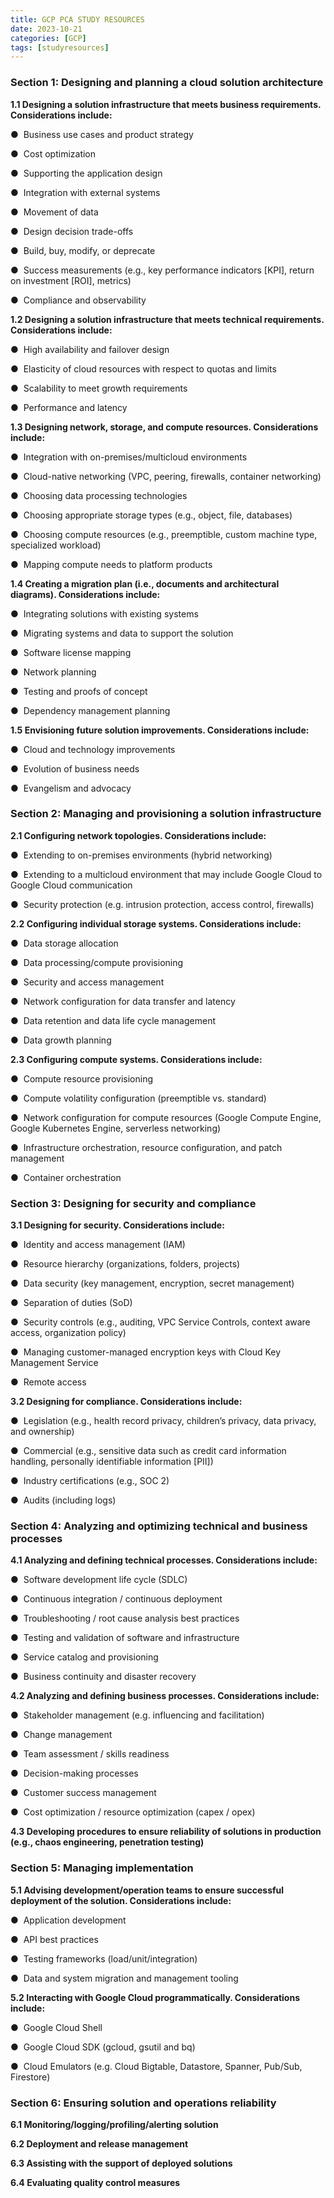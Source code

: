 ```yaml
---
title: GCP PCA STUDY RESOURCES
date: 2023-10-21
categories: [GCP]
tags: [studyresources]     
---
```


### **Section 1: Designing and planning a cloud solution architecture**

**1.1 Designing a solution infrastructure that meets business requirements. Considerations include:**

●  Business use cases and product strategy

●  Cost optimization

●  Supporting the application design

●  Integration with external systems

●  Movement of data

●  Design decision trade-offs

●  Build, buy, modify, or deprecate

●  Success measurements (e.g., key performance indicators [KPI], return on investment [ROI], metrics)

●  Compliance and observability

**1.2 Designing a solution infrastructure that meets technical requirements. Considerations include:**

●  High availability and failover design

●  Elasticity of cloud resources with respect to quotas and limits

●  Scalability to meet growth requirements

●  Performance and latency

**1.3 Designing network, storage, and compute resources. Considerations include:**

●  Integration with on-premises/multicloud environments

●  Cloud-native networking (VPC, peering, firewalls, container networking)

●  Choosing data processing technologies

●  Choosing appropriate storage types (e.g., object, file, databases)

●  Choosing compute resources (e.g., preemptible, custom machine type, specialized workload)

●  Mapping compute needs to platform products

**1.4 Creating a migration plan (i.e., documents and architectural diagrams). Considerations include:**

●  Integrating solutions with existing systems

●  Migrating systems and data to support the solution

●  Software license mapping

●  Network planning

●  Testing and proofs of concept

●  Dependency management planning

**1.5 Envisioning future solution improvements. Considerations include:**

●  Cloud and technology improvements

●  Evolution of business needs

●  Evangelism and advocacy

### **Section 2: Managing and provisioning a solution infrastructure**

**2.1 Configuring network topologies. Considerations include:**

●  Extending to on-premises environments (hybrid networking)

●  Extending to a multicloud environment that may include Google Cloud to Google Cloud communication

●  Security protection (e.g. intrusion protection, access control, firewalls)

**2.2 Configuring individual storage systems. Considerations include:**

●  Data storage allocation

●  Data processing/compute provisioning

●  Security and access management

●  Network configuration for data transfer and latency

●  Data retention and data life cycle management

●  Data growth planning

**2.3 Configuring compute systems. Considerations include:**

●  Compute resource provisioning

●  Compute volatility configuration (preemptible vs. standard)

●  Network configuration for compute resources (Google Compute Engine, Google Kubernetes Engine, serverless networking)

●  Infrastructure orchestration, resource configuration, and patch management

●  Container orchestration

### **Section 3: Designing for security and compliance**

**3.1 Designing for security. Considerations include:**

●  Identity and access management (IAM)

●  Resource hierarchy (organizations, folders, projects)

●  Data security (key management, encryption, secret management)

●  Separation of duties (SoD)

●  Security controls (e.g., auditing, VPC Service Controls, context aware access, organization policy)

●  Managing customer-managed encryption keys with Cloud Key Management Service

●  Remote access

**3.2 Designing for compliance. Considerations include:**

●  Legislation (e.g., health record privacy, children’s privacy, data privacy, and ownership)

●  Commercial (e.g., sensitive data such as credit card information handling, personally identifiable information [PII])

●  Industry certifications (e.g., SOC 2)

●  Audits (including logs)

### **Section 4: Analyzing and optimizing technical and business processes**

**4.1 Analyzing and defining technical processes. Considerations include:**

●  Software development life cycle (SDLC)

●  Continuous integration / continuous deployment

●  Troubleshooting / root cause analysis best practices

●  Testing and validation of software and infrastructure

●  Service catalog and provisioning

●  Business continuity and disaster recovery

**4.2 Analyzing and defining business processes. Considerations include:**

●  Stakeholder management (e.g. influencing and facilitation)

●  Change management

●  Team assessment / skills readiness

●  Decision-making processes

●  Customer success management

●  Cost optimization / resource optimization (capex / opex)

**4.3 Developing procedures to ensure reliability of solutions in production (e.g., chaos engineering, penetration testing)**

### **Section 5: Managing implementation**

**5.1 Advising development/operation teams to ensure successful deployment of the solution. Considerations include:**

●  Application development

●  API best practices

●  Testing frameworks (load/unit/integration)

●  Data and system migration and management tooling

**5.2 Interacting with Google Cloud programmatically. Considerations include:**

●  Google Cloud Shell

●  Google Cloud SDK (gcloud, gsutil and bq)

●  Cloud Emulators (e.g. Cloud Bigtable, Datastore, Spanner, Pub/Sub, Firestore)

### **Section 6: Ensuring solution and operations reliability**

**6.1 Monitoring/logging/profiling/alerting solution**

**6.2 Deployment and release management**

**6.3 Assisting with the support of deployed solutions**

**6.4 Evaluating quality control measures**

